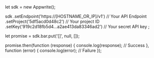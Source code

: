 let sdk = new Appwrite();

sdk
    .setEndpoint('https://[HOSTNAME_OR_IP]/v1') // Your API Endpoint
    .setProject('5df5acd0d48c2') // Your project ID
    .setKey('919c2d18fb5d4...a2ae413da83346ad2') // Your secret API key
;

let promise = sdk.bar.put('[]', null, []);

promise.then(function (response) {
    console.log(response); // Success
}, function (error) {
    console.log(error); // Failure
});